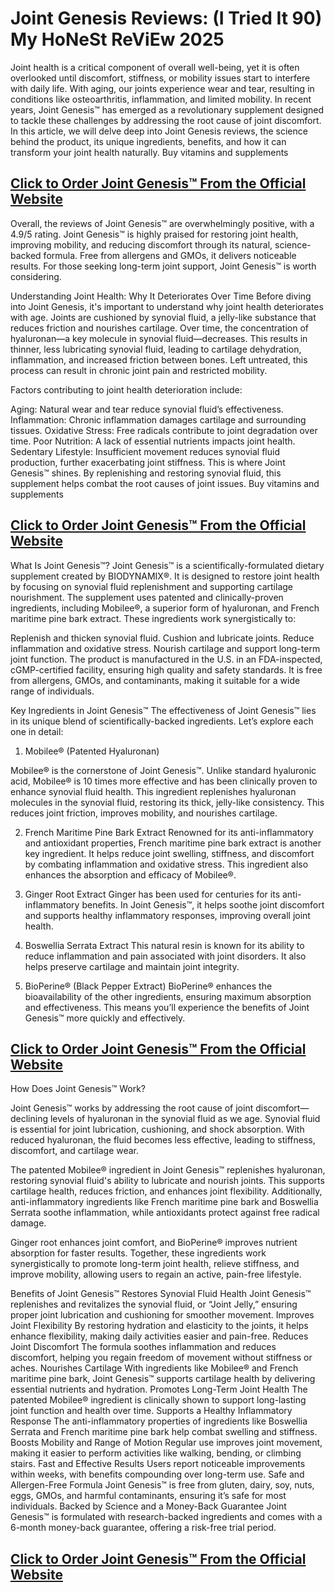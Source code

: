 # **Joint Genesis Reviews: (I Tried It 90) My HoNeSt ReViEw 2025**

Joint health is a critical component of overall well-being, yet it is often overlooked until discomfort, stiffness, or mobility issues start to interfere with daily life. With aging, our joints experience wear and tear, resulting in conditions like osteoarthritis, inflammation, and limited mobility. In recent years, Joint Genesis™ has emerged as a revolutionary supplement designed to tackle these challenges by addressing the root cause of joint discomfort. In this article, we will delve deep into Joint Genesis reviews, the science behind the product, its unique ingredients, benefits, and how it can transform your joint health naturally.
Buy vitamins and supplements

## **[Click to Order Joint Genesis™ From the Official Website​](https://healthnewz.xyz/buy-jointgenesis)**

Overall, the reviews of Joint Genesis™ are overwhelmingly positive, with a 4.9/5 rating. Joint Genesis™ is highly praised for restoring joint health, improving mobility, and reducing discomfort through its natural, science-backed formula. Free from allergens and GMOs, it delivers noticeable results. For those seeking long-term joint support, Joint Genesis™ is worth considering.

Understanding Joint Health: Why It Deteriorates Over Time​
Before diving into Joint Genesis, it's important to understand why joint health deteriorates with age. Joints are cushioned by synovial fluid, a jelly-like substance that reduces friction and nourishes cartilage. Over time, the concentration of hyaluronan—a key molecule in synovial fluid—decreases. This results in thinner, less lubricating synovial fluid, leading to cartilage dehydration, inflammation, and increased friction between bones. Left untreated, this process can result in chronic joint pain and restricted mobility.

Factors contributing to joint health deterioration include:

Aging: Natural wear and tear reduce synovial fluid’s effectiveness.
Inflammation: Chronic inflammation damages cartilage and surrounding tissues.
Oxidative Stress: Free radicals contribute to joint degradation over time.
Poor Nutrition: A lack of essential nutrients impacts joint health.
Sedentary Lifestyle: Insufficient movement reduces synovial fluid production, further exacerbating joint stiffness.
This is where Joint Genesis™ shines. By replenishing and restoring synovial fluid, this supplement helps combat the root causes of joint issues.
Buy vitamins and supplements

## **[Click to Order Joint Genesis™ From the Official Website​](https://healthnewz.xyz/buy-jointgenesis)**

What Is Joint Genesis™?
Joint Genesis™ is a scientifically-formulated dietary supplement created by BIODYNAMIX®. It is designed to restore joint health by focusing on synovial fluid replenishment and supporting cartilage nourishment. The supplement uses patented and clinically-proven ingredients, including Mobilee®, a superior form of hyaluronan, and French maritime pine bark extract. These ingredients work synergistically to:

Replenish and thicken synovial fluid.
Cushion and lubricate joints.
Reduce inflammation and oxidative stress.
Nourish cartilage and support long-term joint function.
The product is manufactured in the U.S. in an FDA-inspected, cGMP-certified facility, ensuring high quality and safety standards. It is free from allergens, GMOs, and contaminants, making it suitable for a wide range of individuals.

Key Ingredients in Joint Genesis™​
The effectiveness of Joint Genesis™ lies in its unique blend of scientifically-backed ingredients. Let’s explore each one in detail:

1. Mobilee® (Patented Hyaluronan)

Mobilee® is the cornerstone of Joint Genesis™. Unlike standard hyaluronic acid, Mobilee® is 10 times more effective and has been clinically proven to enhance synovial fluid health. This ingredient replenishes hyaluronan molecules in the synovial fluid, restoring its thick, jelly-like consistency. This reduces joint friction, improves mobility, and nourishes cartilage.

2. French Maritime Pine Bark Extract​
Renowned for its anti-inflammatory and antioxidant properties, French maritime pine bark extract is another key ingredient. It helps reduce joint swelling, stiffness, and discomfort by combating inflammation and oxidative stress. This ingredient also enhances the absorption and efficacy of Mobilee®.

3. Ginger Root Extract​
Ginger has been used for centuries for its anti-inflammatory benefits. In Joint Genesis™, it helps soothe joint discomfort and supports healthy inflammatory responses, improving overall joint health.

4. Boswellia Serrata Extract​
This natural resin is known for its ability to reduce inflammation and pain associated with joint disorders. It also helps preserve cartilage and maintain joint integrity.

5. BioPerine® (Black Pepper Extract)​
BioPerine® enhances the bioavailability of the other ingredients, ensuring maximum absorption and effectiveness. This means you’ll experience the benefits of Joint Genesis™ more quickly and effectively.

## **[Click to Order Joint Genesis™ From the Official Website​](https://healthnewz.xyz/buy-jointgenesis)**

How Does Joint Genesis™ Work?

Joint Genesis™ works by addressing the root cause of joint discomfort—declining levels of hyaluronan in the synovial fluid as we age. Synovial fluid is essential for joint lubrication, cushioning, and shock absorption. With reduced hyaluronan, the fluid becomes less effective, leading to stiffness, discomfort, and cartilage wear.

The patented Mobilee® ingredient in Joint Genesis™ replenishes hyaluronan, restoring synovial fluid's ability to lubricate and nourish joints. This supports cartilage health, reduces friction, and enhances joint flexibility. Additionally, anti-inflammatory ingredients like French maritime pine bark and Boswellia Serrata soothe inflammation, while antioxidants protect against free radical damage.

Ginger root enhances joint comfort, and BioPerine® improves nutrient absorption for faster results. Together, these ingredients work synergistically to promote long-term joint health, relieve stiffness, and improve mobility, allowing users to regain an active, pain-free lifestyle.

Benefits of Joint Genesis™​
Restores Synovial Fluid Health
Joint Genesis™ replenishes and revitalizes the synovial fluid, or “Joint Jelly,” ensuring proper joint lubrication and cushioning for smoother movement.
Improves Joint Flexibility
By restoring hydration and elasticity to the joints, it helps enhance flexibility, making daily activities easier and pain-free.
Reduces Joint Discomfort
The formula soothes inflammation and reduces discomfort, helping you regain freedom of movement without stiffness or aches.
Nourishes Cartilage
With ingredients like Mobilee® and French maritime pine bark, Joint Genesis™ supports cartilage health by delivering essential nutrients and hydration.
Promotes Long-Term Joint Health
The patented Mobilee® ingredient is clinically shown to support long-lasting joint function and health over time.
Supports a Healthy Inflammatory Response
The anti-inflammatory properties of ingredients like Boswellia Serrata and French maritime pine bark help combat swelling and stiffness.
Boosts Mobility and Range of Motion
Regular use improves joint movement, making it easier to perform activities like walking, bending, or climbing stairs.
Fast and Effective Results
Users report noticeable improvements within weeks, with benefits compounding over long-term use.
Safe and Allergen-Free Formula
Joint Genesis™ is free from gluten, dairy, soy, nuts, eggs, GMOs, and harmful contaminants, ensuring it’s safe for most individuals.
Backed by Science and a Money-Back Guarantee
Joint Genesis™ is formulated with research-backed ingredients and comes with a 6-month money-back guarantee, offering a risk-free trial period.

## **[Click to Order Joint Genesis™ From the Official Website​](https://healthnewz.xyz/buy-jointgenesis)**
